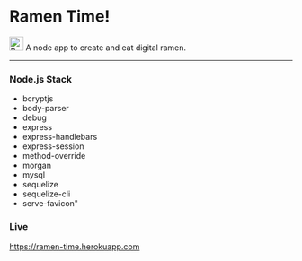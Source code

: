 # Ramen Time!

<img style="align:left" src="http://i.imgur.com/XxzsGWt.png" width="25px" alt="Bowl of Ramen"> A node app to create and eat digital ramen.

---

### Node.js Stack
* bcryptjs
* body-parser
* debug
* express
* express-handlebars
* express-session
* method-override
* morgan
* mysql
* sequelize
* sequelize-cli
* serve-favicon"

### Live
https://ramen-time.herokuapp.com
